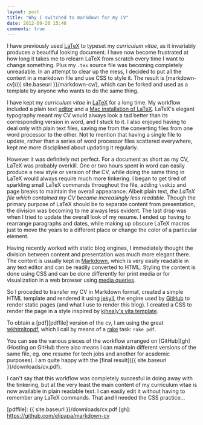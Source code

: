 ```yaml
---
layout: post
title: "Why I switched to markdown for my CV"
date: 2012-09-20 15:46
comments: true
---
```


I have previously used [LaTeX](http://www.latex-project.org/) to typeset my _curriculum vitae_, as it invariably produces a beautiful looking document. I have now become frustrated at how long it takes me to relearn LaTeX from scratch every time I want to change something. Plus my `.tex` source file was becoming completely unreadable. In an attempt to clear up the mess, I decided to put all the content in a markdown file and use CSS to style it. The result is [markdown-cv]({{ site.baseurl }}/markdown-cv/), which can be forked and used as a template by anyone who wants to do the same thing.

I have kept my _curriculum vitae_ in [LaTeX](http://www.latex-project.org/) for a long time. My workflow included a plain text [editor](http://www.gnu.org/software/emacs/) and a [Mac installation of LaTeX](http://www.tug.org/mactex/). LaTeX's elegant typography meant my CV would always look a tad better than its corresponding version in word, and I stuck to it. I also enjoyed having to deal only with plain text files, saving me from the converting files from one word processor to the other. Not to mention that having a single file to update, rather than a series of word processor files scattered everywhere, kept me more disciplined about updating it regularly.

However it was definitely not perfect. For a document as short as my CV, LaTeX was probably overkill. One or two hours spent in word can easily produce a new style or version of the CV, while doing the same thing in LaTeX would always require much more tinkering.
I began to get tired of sparkling small LaTeX commands throughout the file, adding `\vskip` and page breaks to maintain the overall appearance. Albeit plain text, *the LaTeX file which contained my CV became increasingly less readable.* Though the primary purpose of LaTeX should be to separate content from presentation, the division was becoming to me always less evident. The last drop was when I tried to update the overall look of my resume. I ended up having to rearrange paragraphs and dates, while making up obscure LaTeX macros just to move the years to a different place or change the color of a particular element.

Having recently worked with static blog engines, I immediately thought the division between content and presentation was much more elegant there. The content is usually kept in [Markdown](http://daringfireball.net/projects/markdown/), which is very easily readable in any text editor and can be readily converted to HTML. Styling the content is done using CSS and can be done differently for print media or for visualization in a web browser using [media queries](http://www.alistapart.com/articles/goingtoprint/).

So I proceded to transfer my CV in Markdown format, created a simple HTML template and rendered it using [jekyll](https://github.com/mojombo/jekyll), the engine used by [GitHub](http://www.github.com) to render static pages (and what I use to render this blog). I created a CSS to render the page in a style inspired by [kjhealy's vita template](http://kjhealy.github.com/kjh-vita/).

To obtain a [pdf][pdffile] version of the cv, I am using the great [wkhtmltopdf](http://code.google.com/p/wkhtmltopdf/), which I call by means of a [rake](http://rake.rubyforge.org/) task: `rake pdf`.

You can see the various pieces of the workflow arranged on [GitHub][gh] (Hosting on GitHub there also means I can maintain different versions of the same file, eg. one resume for tech jobs and another for academic purposes). I am quite happy with the [final result]({{ site.baseurl }}/downloads/cv.pdf).

I can't say that this workflow was completely succesful in doing away with the tinkering, but at the very least the main content of my curriculum vitae is now available in plain readable text. I can easily edit it without having to remember any LaTeX commands. That and I needed the CSS practice...


[pdffile]: {{ site.baseurl }}/downloads/cv.pdf
[gh]: https://github.com/elipapa/markdown-cv
